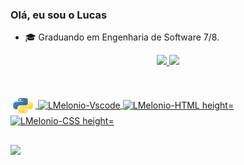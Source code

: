 ### Olá, eu sou o Lucas
- 🎓 Graduando em Engenharia de Software 7/8.

<div align="center">
  <a href="https://github.com/Lmelonio">
  <img height="180em" src="https://github-readme-stats.vercel.app/api?username=LMelonio&show_icons=true&theme=dracula&include_all_commits=true&count_private=true"/>
  <img height="180em" src="https://github-readme-stats.vercel.app/api/top-langs/?username=LMelonio&layout=compact&langs_count=7&theme=dracula"/>
</div>
  
##

<div style="display: inline_block"><br>
     <img align="center" alt="LMelonio-Python" height="30" width="40" src="https://raw.githubusercontent.com/devicons/devicon/master/icons/python/python-original.svg">
     <img align="center" alt="LMelonio-Vscode" height="30" width="40" src="https://cdn.jsdelivr.net/gh/devicons/devicon/icons/vscode/vscode-original.svg" />
     <img align="center" alt="LMelonio-HTML height="30" width="40" src="https://cdn.jsdelivr.net/gh/devicons/devicon/icons/html5/html5-original-wordmark.svg" />
      <img align="center" alt="LMelonio-CSS height="30" width="40" src="https://cdn.jsdelivr.net/gh/devicons/devicon/icons/css3/css3-original-wordmark.svg" />
</div>
 
##
  
<div> 
    <a href="https://www.linkedin.com/in/lucas-melonio-1024b81bb" target="_blank"><img src="https://img.shields.io/badge/-LinkedIn-%230077B5?style=for-the-badge&logo=linkedin&logoColor=white" target="_blank"></a>
    
</div>
  
